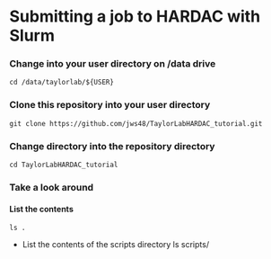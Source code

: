 # Submitting a job to HARDAC with Slurm


### Change into your user directory on /data drive
	cd /data/taylorlab/${USER}

### Clone this repository into your user directory
    git clone https://github.com/jws48/TaylorLabHARDAC_tutorial.git
    
### Change directory into the repository directory
	cd TaylorLabHARDAC_tutorial
	
### Take a look around

#### List the contents
	ls .
- List the contents of the scripts directory
	ls scripts/
	
	

	